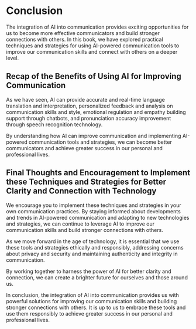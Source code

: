 Conclusion
==========

The integration of AI into communication provides exciting opportunities for us to become more effective communicators and build stronger connections with others. In this book, we have explored practical techniques and strategies for using AI-powered communication tools to improve our communication skills and connect with others on a deeper level.

Recap of the Benefits of Using AI for Improving Communication
-------------------------------------------------------------

As we have seen, AI can provide accurate and real-time language translation and interpretation, personalized feedback and analysis on communication skills and style, emotional regulation and empathy building support through chatbots, and pronunciation accuracy improvement through speech recognition technology.

By understanding how AI can improve communication and implementing AI-powered communication tools and strategies, we can become better communicators and achieve greater success in our personal and professional lives.

Final Thoughts and Encouragement to Implement these Techniques and Strategies for Better Clarity and Connection with Technology
-------------------------------------------------------------------------------------------------------------------------------

We encourage you to implement these techniques and strategies in your own communication practices. By staying informed about developments and trends in AI-powered communication and adapting to new technologies and strategies, we can continue to leverage AI to improve our communication skills and build stronger connections with others.

As we move forward in the age of technology, it is essential that we use these tools and strategies ethically and responsibly, addressing concerns about privacy and security and maintaining authenticity and integrity in communication.

By working together to harness the power of AI for better clarity and connection, we can create a brighter future for ourselves and those around us.

In conclusion, the integration of AI into communication provides us with powerful solutions for improving our communication skills and building stronger connections with others. It is up to us to embrace these tools and use them responsibly to achieve greater success in our personal and professional lives.
